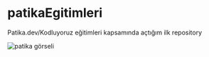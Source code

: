 # patikaEgitimleri
Patika.dev/Kodluyoruz eğitimleri kapsamında açtığım ilk repository

![patika görseli](https://uploads-ssl.webflow.com/6097e0eca1e87557da031fef/609859a191abe5d64b17fed3_Patika%20logo.png)
